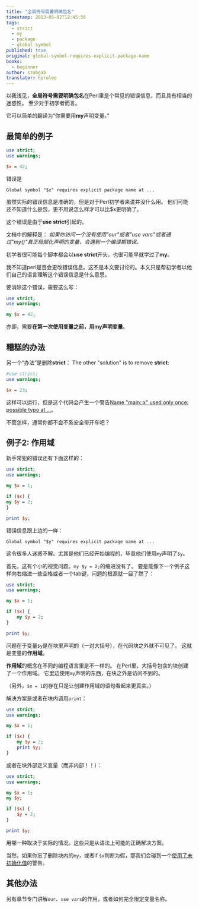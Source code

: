 ```yaml
---
title: "全局符号需要明确包名"
timestamp: 2013-05-02T12:45:56
tags:
  - strict
  - my
  - package
  - global symbol
published: true
original: global-symbol-requires-explicit-package-name
books:
  - beginner
author: szabgab
translator: herolee
---
```



以我浅见，<b>全局符号需要明确包名</b>在Perl里是个常见的错误信息，而且具有相当的迷惑性。
至少对于初学者而言。

它可以简单的翻译为“你需要用<b>my</b>声明变量。”


## 最简单的例子

```perl
use strict;
use warnings;

$x = 42;
```

错误是

```
Global symbol "$x" requires explicit package name at ...
```

虽然实际的错误信息是准确的，但是对于Perl初学者来说并没什么用。
他们可能还不知道什么是包，更不用说怎么样才可以比$x更明确了。

这个错误是由于<b>use strict</b>引起的。

文档中的解释是：
<i>
如果你访问一个没有使用"our"或者"use vars"或者通过"my()"真正局部化声明的变量，会遇到一个编译期错误。
</i>

初学者很可能每个脚本都会以<b>use strict</b>开头，也很可能早就学过了<b>my</b>。

我不知道perl是否会更改错误信息。这不是本文要讨论的。本文只是帮初学者以他们自己的语言理解这个错误信息是什么意思。

要消除这个错误，需要这么写：

```perl
use strict;
use warnings;

my $x = 42;
```

亦即，需要<b>在第一次使用变量之前，用my声明变量</b>。

## 糟糕的办法

另一个“办法”是删除<b>strict</b>：
The other "solution" is to remove <b>strict</b>:

```perl
#use strict;
use warnings;

$x = 23;
```

这样可以运行，但是这个代码会产生一个警告[Name "main::x" used only once: possible typo at ...](/name-used-only-once-possible-typo)。

不管怎样，通常你都不会不系安全带开车吧？

## 例子2: 作用域

新手常犯的错误还有下面这样的：

```perl
use strict;
use warnings;

my $x = 1;

if ($x) {
my $y = 2;
}

print $y;
```

错误信息跟上边的一样：

```
Global symbol "$y" requires explicit package name at ...
```

这令很多人迷惑不解。尤其是他们已经开始编程的，毕竟他们使用`my`声明了`$y`。

首先，这有个小的视觉问题。`my $y = 2;`的缩进没有了。
要是能像下一个例子这样向右缩进一些空格或者一个tab键，问题的根源就一目了然了：

```perl
use strict;
use warnings;

my $x = 1;

if ($x) {
    my $y = 2;
}

print $y;
```

问题在于变量`$y`是在块里声明的（一对大括号），在代码块之外就不可见了。
这就是变量的<b>作用域</b>。


<b>作用域</b>的概念在不同的编程语言里是不一样的。
在Perl里，大括号包含的块创建了一个作用域。
它里边使用`my`声明的东西，在块之外是访问不到的。

（另外，`$x = 1`的存在只是让创建作用域的语句看起来更真实。）

解决方案是或者在块内调用`print`：

```perl
use strict;
use warnings;

my $x = 1;

if ($x) {
    my $y = 2;
    print $y;
}
```

或者在块外部定义变量（而非内部！！）：

```perl
use strict;
use warnings;

my $x = 1;
my $y;

if ($x) {
    $y = 2;
}

print $y;
```

用哪一种取决于实际的情况。这些只是从语法上可能的正确解决方案。

当然，如果你忘了删除块内的`my`，或者if `$x`判断为假，那我们会碰到一个[使用了未初始化值](/use-of-uninitialized-value)的警告。

## 其他办法

另有章节专门讲解`our`、`use vars`的作用，或者如何完全限定变量名称。